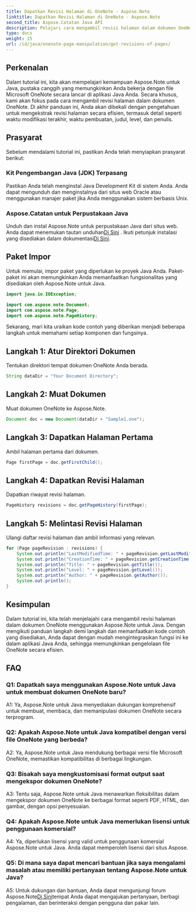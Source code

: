 ```yaml
---
title: Dapatkan Revisi Halaman di OneNote - Aspose.Note
linktitle: Dapatkan Revisi Halaman di OneNote - Aspose.Note
second_title: Aspose.Catatan Java API
description: Pelajari cara mengambil revisi halaman dalam dokumen OneNote menggunakan Aspose.Note Java. Integrasikan ini ke dalam aplikasi Java Anda untuk manajemen dokumen yang efisien.
type: docs
weight: 15
url: /id/java/onenote-page-manipulation/get-revisions-of-pages/
---
```

## Perkenalan

Dalam tutorial ini, kita akan mempelajari kemampuan Aspose.Note untuk Java, pustaka canggih yang memungkinkan Anda bekerja dengan file Microsoft OneNote secara lancar di aplikasi Java Anda. Secara khusus, kami akan fokus pada cara mengambil revisi halaman dalam dokumen OneNote. Di akhir panduan ini, Anda akan dibekali dengan pengetahuan untuk mengekstrak revisi halaman secara efisien, termasuk detail seperti waktu modifikasi terakhir, waktu pembuatan, judul, level, dan penulis.

## Prasyarat

Sebelum mendalami tutorial ini, pastikan Anda telah menyiapkan prasyarat berikut:

### Kit Pengembangan Java (JDK) Terpasang

Pastikan Anda telah menginstal Java Development Kit di sistem Anda. Anda dapat mengunduh dan menginstalnya dari situs web Oracle atau menggunakan manajer paket jika Anda menggunakan sistem berbasis Unix.

### Aspose.Catatan untuk Perpustakaan Java

 Unduh dan instal Aspose.Note untuk perpustakaan Java dari situs web. Anda dapat menemukan tautan unduhan[Di Sini](https://releases.aspose.com/note/java/) . Ikuti petunjuk instalasi yang disediakan dalam dokumentasi[Di Sini](https://reference.aspose.com/note/java/).

## Paket Impor

Untuk memulai, impor paket yang diperlukan ke proyek Java Anda. Paket-paket ini akan memungkinkan Anda memanfaatkan fungsionalitas yang disediakan oleh Aspose.Note untuk Java.

```java
import java.io.IOException;

import com.aspose.note.Document;
import com.aspose.note.Page;
import com.aspose.note.PageHistory;
```

Sekarang, mari kita uraikan kode contoh yang diberikan menjadi beberapa langkah untuk memahami setiap komponen dan fungsinya.

## Langkah 1: Atur Direktori Dokumen

Tentukan direktori tempat dokumen OneNote Anda berada.

```java
String dataDir = "Your Document Directory";
```

## Langkah 2: Muat Dokumen

Muat dokumen OneNote ke Aspose.Note.

```java
Document doc = new Document(dataDir + "Sample1.one");
```

## Langkah 3: Dapatkan Halaman Pertama

Ambil halaman pertama dari dokumen.

```java
Page firstPage = doc.getFirstChild();
```

## Langkah 4: Dapatkan Revisi Halaman

Dapatkan riwayat revisi halaman.

```java
PageHistory revisions = doc.getPageHistory(firstPage);
```

## Langkah 5: Melintasi Revisi Halaman

Ulangi daftar revisi halaman dan ambil informasi yang relevan.

```java
for (Page pageRevision : revisions) {
    System.out.println("LastModifiedTime: " + pageRevision.getLastModifiedTime());
    System.out.println("CreationTime: " + pageRevision.getCreationTime());
    System.out.println("Title: " + pageRevision.getTitle());
    System.out.println("Level: " + pageRevision.getLevel());
    System.out.println("Author: " + pageRevision.getAuthor());
    System.out.println();
}
```

## Kesimpulan

Dalam tutorial ini, kita telah menjelajahi cara mengambil revisi halaman dalam dokumen OneNote menggunakan Aspose.Note untuk Java. Dengan mengikuti panduan langkah demi langkah dan memanfaatkan kode contoh yang disediakan, Anda dapat dengan mudah mengintegrasikan fungsi ini ke dalam aplikasi Java Anda, sehingga memungkinkan pengelolaan file OneNote secara efisien.

## FAQ

### Q1: Dapatkah saya menggunakan Aspose.Note untuk Java untuk membuat dokumen OneNote baru?

A1: Ya, Aspose.Note untuk Java menyediakan dukungan komprehensif untuk membuat, membaca, dan memanipulasi dokumen OneNote secara terprogram.

### Q2: Apakah Aspose.Note untuk Java kompatibel dengan versi file OneNote yang berbeda?

A2: Ya, Aspose.Note untuk Java mendukung berbagai versi file Microsoft OneNote, memastikan kompatibilitas di berbagai lingkungan.

### Q3: Bisakah saya mengkustomisasi format output saat mengekspor dokumen OneNote?

A3: Tentu saja, Aspose.Note untuk Java menawarkan fleksibilitas dalam mengekspor dokumen OneNote ke berbagai format seperti PDF, HTML, dan gambar, dengan opsi penyesuaian.

### Q4: Apakah Aspose.Note untuk Java memerlukan lisensi untuk penggunaan komersial?

A4: Ya, diperlukan lisensi yang valid untuk penggunaan komersial Aspose.Note untuk Java. Anda dapat memperoleh lisensi dari situs Aspose.

### Q5: Di mana saya dapat mencari bantuan jika saya mengalami masalah atau memiliki pertanyaan tentang Aspose.Note untuk Java?

 A5: Untuk dukungan dan bantuan, Anda dapat mengunjungi forum Aspose.Note[Di Sini](https://forum.aspose.com/c/note/28)tempat Anda dapat mengajukan pertanyaan, berbagi pengalaman, dan berinteraksi dengan pengguna dan pakar lain.